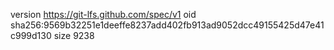 version https://git-lfs.github.com/spec/v1
oid sha256:9569b32251e1deeffe8237add402fb913ad9052dcc49155425d47e41c999d130
size 9238
